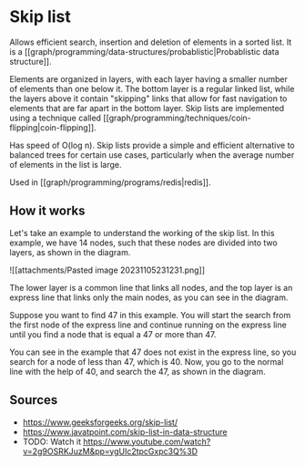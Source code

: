 # Skip list
Allows efficient search, insertion and deletion of elements in a sorted list. It is a [[graph/programming/data-structures/probablistic|Probablistic data structure]]. 

Elements are organized in layers, with each layer having a smaller number of elements than one below it. The bottom layer is a regular linked list, while the layers above it contain "skipping" links that allow for fast navigation to elements that are far apart in the bottom layer. Skip lists are implemented using a technique called [[graph/programming/techniques/coin-flipping|coin-flipping]]. 

Has speed of O(log n). Skip lists provide a simple and efficient alternative to balanced trees for certain use cases, particularly when the average number of elements in the list is large.

Used in [[graph/programming/programs/redis|redis]].
## How it works

Let's take an example to understand the working of the skip list. In this example, we have 14 nodes, such that these nodes are divided into two layers, as shown in the diagram.

![[attachments/Pasted image 20231105231231.png]]

The lower layer is a common line that links all nodes, and the top layer is an express line that links only the main nodes, as you can see in the diagram.

Suppose you want to find 47 in this example. You will start the search from the first node of the express line and continue running on the express line until you find a node that is equal a 47 or more than 47.

You can see in the example that 47 does not exist in the express line, so you search for a node of less than 47, which is 40. Now, you go to the normal line with the help of 40, and search the 47, as shown in the diagram.


## Sources
- https://www.geeksforgeeks.org/skip-list/
- https://www.javatpoint.com/skip-list-in-data-structure
- TODO: Watch it https://www.youtube.com/watch?v=2g9OSRKJuzM&pp=ygUIc2tpcGxpc3Q%3D